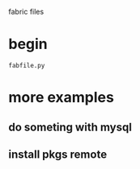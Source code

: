 fabric files

# begin
    fabfile.py

# more examples

## do someting with mysql

## install pkgs remote
